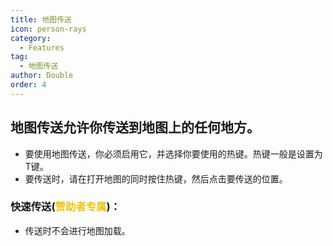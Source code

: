 ```yaml
---
title: 地图传送
icon: person-rays
category:
  - Features
tag:
  - 地图传送
author: Double
order: 4
---
```


## 地图传送允许你传送到地图上的任何地方。
- 要使用地图传送，你必须启用它，并选择你要使用的热键。热键一般是设置为T键。
- 要传送时，请在打开地图的同时按住热键，然后点击要传送的位置。
### 快速传送(<span style="color:#f1c40f;">赞助者专属</span>)：
- 传送时不会进行地图加载。




